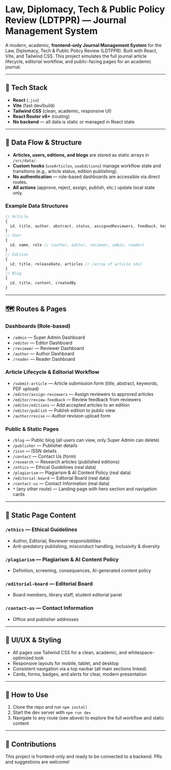 # Law, Diplomacy, Tech & Public Policy Review (LDTPPR) — Journal Management System

A modern, academic, **frontend-only Journal Management System** for the Law, Diplomacy, Tech & Public Policy Review (LDTPPR). Built with React, Vite, and Tailwind CSS. This project simulates the full journal article lifecycle, editorial workflow, and public-facing pages for an academic journal.

---

## 🚀 Tech Stack
- **React** (`.jsx`)
- **Vite** (fast dev/build)
- **Tailwind CSS** (clean, academic, responsive UI)
- **React Router v6+** (routing)
- **No backend** — all data is static or managed in React state

---

## 🧠 Data Flow & Structure
- **Articles, users, editions, and blogs** are stored as static arrays in `/src/data/`.
- **Custom hooks** (`useArticles`, `useEditions`) manage workflow state and transitions (e.g., article status, edition publishing).
- **No authentication** — role-based dashboards are accessible via direct routes.
- **All actions** (approve, reject, assign, publish, etc.) update local state only.

### Example Data Structures
```js
// Article
{
  id, title, author, abstract, status, assignedReviewers, feedback, keywords, pdfUrl
}
// User
{
  id, name, role // (author, editor, reviewer, admin, reader)
}
// Edition
{
  id, title, releaseDate, articles // (array of article ids)
}
// Blog
{
  id, title, content, createdBy
}
```

---

## 🗺️ Routes & Pages

### Dashboards (Role-based)
- `/admin` — Super Admin Dashboard
- `/editor` — Editor Dashboard
- `/reviewer` — Reviewer Dashboard
- `/author` — Author Dashboard
- `/reader` — Reader Dashboard

### Article Lifecycle & Editorial Workflow
- `/submit-article` — Article submission form (title, abstract, keywords, PDF upload)
- `/editor/assign-reviewers` — Assign reviewers to approved articles
- `/editor/review-feedback` — Review feedback from reviewers
- `/editor/editions` — Add accepted articles to an edition
- `/editor/publish` — Publish edition to public view
- `/author/revise` — Author revision upload form

### Public & Static Pages
- `/blog` — Public blog (all users can view, only Super Admin can delete)
- `/publisher` — Publisher details
- `/issn` — ISSN details
- `/contact` — Contact Us (form)
- `/research` — Research articles (published editions)
- `/ethics` — Ethical Guidelines (real data)
- `/plagiarism` — Plagiarism & AI Content Policy (real data)
- `/editorial-board` — Editorial Board (real data)
- `/contact-us` — Contact Information (real data)
- `*` (any other route) — Landing page with hero section and navigation cards

---

## 📄 Static Page Content

### `/ethics` — Ethical Guidelines
- Author, Editorial, Reviewer responsibilities
- Anti-predatory publishing, misconduct handling, inclusivity & diversity

### `/plagiarism` — Plagiarism & AI Content Policy
- Definition, screening, consequences, AI-generated content policy

### `/editorial-board` — Editorial Board
- Board members, library staff, student editorial panel

### `/contact-us` — Contact Information
- Office and publisher addresses

---

## 🎨 UI/UX & Styling
- All pages use Tailwind CSS for a clean, academic, and whitespace-optimized look
- Responsive layouts for mobile, tablet, and desktop
- Consistent navigation via a top navbar (all main sections linked)
- Cards, forms, badges, and alerts for clear, modern presentation

---

## 📝 How to Use
1. Clone the repo and run `npm install`
2. Start the dev server with `npm run dev`
3. Navigate to any route (see above) to explore the full workflow and static content

---

## 📢 Contributions
This project is frontend-only and ready to be connected to a backend. PRs and suggestions are welcome!
